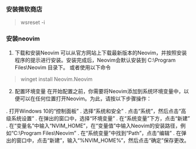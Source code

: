 ### 安装微软商店
> wsreset -i

### 安装neovim
1. 下载和安装Neovim
可以从官方网站上下载最新版本的Neovim，并按照安装程序的提示进行安装。安装完成后，Neovim会默认安装到 C:\Program Files\Neovim 目录下。
或者使用以下命令
> winget install Neovim.Neovim

2. 配置环境变量
在开始配置之前，你需要将Neovim添加到系统环境变量中，以便可以在任何位置打开Neovim。为此，请按以下步骤操作：

. 打开Windows 10的“控制面板”
. 选择“系统和安全”
. 点击“系统”，然后点击“高级系统设置”
. 在弹出的窗口中，选择“环境变量”
. 在“系统变量”下方，点击“新建”
. 在“变量名”中输入“NVIM_HOME”，在“变量值”中输入Neovim的安装路径，例如“C:\Program Files\Neovim”
. 在“系统变量”中找到“Path”，点击“编辑”
. 在弹出的窗口中，点击“新建”，输入“%NVIM_HOME%”，然后点击“确定”保存更改。

